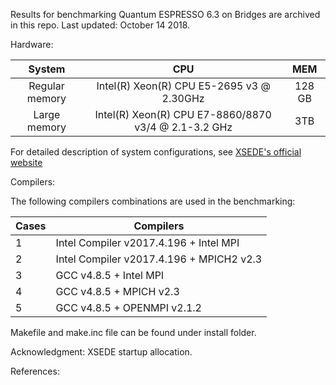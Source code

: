 Results for benchmarking Quantum ESPRESSO 6.3 on Bridges are archived in this repo. Last updated: October 14 2018.

Hardware:

<center>

|System|CPU|MEM|
|:---:|:---:|:--:|
|Regular memory| Intel(R) Xeon(R) CPU E5-2695 v3 @ 2.30GHz|128 GB|
|Large memory| Intel(R) Xeon(R) CPU E7-8860/8870 v3/4 @ 2.1-3.2 GHz|3TB|

</center>

For detailed description of system configurations, see [XSEDE's official website](https://www.psc.edu/bridges/user-guide/system-configuration) 

Compilers:

The following compilers combinations are used in the benchmarking:

<center>

|Cases| Compilers|
|-|-|
|1| Intel Compiler v2017.4.196 + Intel MPI|
|2| Intel Compiler v2017.4.196 + MPICH2 v2.3|
|3| GCC v4.8.5 + Intel MPI|
|4| GCC v4.8.5 + MPICH v2.3|
|5| GCC v4.8.5 + OPENMPI v2.1.2|

</center>


Makefile and make.inc file can be found under install folder.





Acknowledgment: XSEDE startup allocation.

References:
